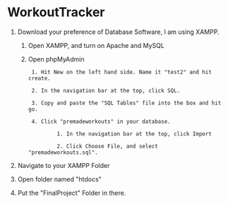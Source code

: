 # WorkoutTracker

1. Download your preference of Database Software, I am using XAMPP.

      1. Open XAMPP, and turn on Apache and MySQL
      
      2. Open phpMyAdmin
      
              1. Hit New on the left hand side. Name it "test2" and hit create.
              
              2. In the navigation bar at the top, click SQL.
              
              3. Copy and paste the "SQL Tables" file into the box and hit go.
              
              4. Click "premadeworkouts" in your database.
              
                      1. In the navigation bar at the top, click Import
                      
                      2. Click Choose File, and select "premadeworkouts.sql".
                      
3. Navigate to your XAMPP Folder

4. Open folder named "htdocs"

5. Put the "FinalProject" Folder in there.
